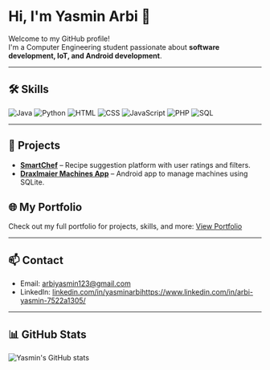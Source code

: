 # Hi, I'm Yasmin Arbi 👋

Welcome to my GitHub profile!  
I'm a Computer Engineering student passionate about **software development, IoT, and Android development**.  

---

## 🛠 Skills
![Java](https://img.shields.io/badge/Java-ED8B00?style=for-the-badge&logo=java&logoColor=white)
![Python](https://img.shields.io/badge/Python-3776AB?style=for-the-badge&logo=python&logoColor=white)
![HTML](https://img.shields.io/badge/HTML-E34F26?style=for-the-badge&logo=html5&logoColor=white)
![CSS](https://img.shields.io/badge/CSS-1572B6?style=for-the-badge&logo=css3&logoColor=white)
![JavaScript](https://img.shields.io/badge/JavaScript-F7DF1E?style=for-the-badge&logo=javascript&logoColor=black)
![PHP](https://img.shields.io/badge/PHP-777BB4?style=for-the-badge&logo=php&logoColor=white)
![SQL](https://img.shields.io/badge/SQL-4479A1?style=for-the-badge&logo=postgresql&logoColor=white)

---

## 💼 Projects
- [**SmartChef**](https://smartchef.free.nf) – Recipe suggestion platform with user ratings and filters.
- [**Draxlmaier Machines App**](https://github.com/yasminarbi/DraxlmaierApp) – Android app to manage machines using SQLite.

 ## 🌐 My Portfolio
Check out my full portfolio for projects, skills, and more: [View Portfolio](https://portfolly.io/yassminearbi)


---

## 📫 Contact
- Email: arbiyasmin123@gmail.com
- LinkedIn: [linkedin.com/in/yasminarbi]()https://www.linkedin.com/in/arbi-yasmin-7522a1305/




---

## 📊 GitHub Stats
![Yasmin's GitHub stats](https://github-readme-stats.vercel.app/api?username=yasminarbi&show_icons=true&theme=radical)

